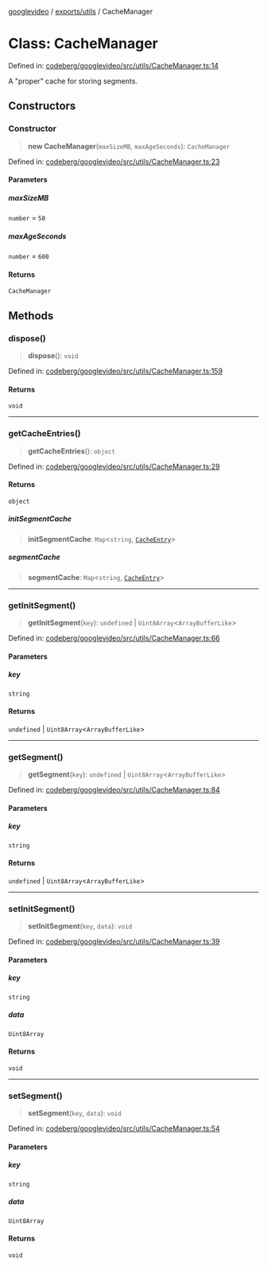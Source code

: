 [googlevideo](../../../README.md) / [exports/utils](../README.md) / CacheManager

# Class: CacheManager

Defined in: [codeberg/googlevideo/src/utils/CacheManager.ts:14](https://github.com/LuanRT/googlevideo/blob/19854137cadaf49fd755394883dfd7fe5fdaba20/src/utils/CacheManager.ts#L14)

A "proper" cache for storing segments.

## Constructors

### Constructor

> **new CacheManager**(`maxSizeMB`, `maxAgeSeconds`): `CacheManager`

Defined in: [codeberg/googlevideo/src/utils/CacheManager.ts:23](https://github.com/LuanRT/googlevideo/blob/19854137cadaf49fd755394883dfd7fe5fdaba20/src/utils/CacheManager.ts#L23)

#### Parameters

##### maxSizeMB

`number` = `50`

##### maxAgeSeconds

`number` = `600`

#### Returns

`CacheManager`

## Methods

### dispose()

> **dispose**(): `void`

Defined in: [codeberg/googlevideo/src/utils/CacheManager.ts:159](https://github.com/LuanRT/googlevideo/blob/19854137cadaf49fd755394883dfd7fe5fdaba20/src/utils/CacheManager.ts#L159)

#### Returns

`void`

***

### getCacheEntries()

> **getCacheEntries**(): `object`

Defined in: [codeberg/googlevideo/src/utils/CacheManager.ts:29](https://github.com/LuanRT/googlevideo/blob/19854137cadaf49fd755394883dfd7fe5fdaba20/src/utils/CacheManager.ts#L29)

#### Returns

`object`

##### initSegmentCache

> **initSegmentCache**: `Map`\<`string`, [`CacheEntry`](../interfaces/CacheEntry.md)\>

##### segmentCache

> **segmentCache**: `Map`\<`string`, [`CacheEntry`](../interfaces/CacheEntry.md)\>

***

### getInitSegment()

> **getInitSegment**(`key`): `undefined` \| `Uint8Array`\<`ArrayBufferLike`\>

Defined in: [codeberg/googlevideo/src/utils/CacheManager.ts:66](https://github.com/LuanRT/googlevideo/blob/19854137cadaf49fd755394883dfd7fe5fdaba20/src/utils/CacheManager.ts#L66)

#### Parameters

##### key

`string`

#### Returns

`undefined` \| `Uint8Array`\<`ArrayBufferLike`\>

***

### getSegment()

> **getSegment**(`key`): `undefined` \| `Uint8Array`\<`ArrayBufferLike`\>

Defined in: [codeberg/googlevideo/src/utils/CacheManager.ts:84](https://github.com/LuanRT/googlevideo/blob/19854137cadaf49fd755394883dfd7fe5fdaba20/src/utils/CacheManager.ts#L84)

#### Parameters

##### key

`string`

#### Returns

`undefined` \| `Uint8Array`\<`ArrayBufferLike`\>

***

### setInitSegment()

> **setInitSegment**(`key`, `data`): `void`

Defined in: [codeberg/googlevideo/src/utils/CacheManager.ts:39](https://github.com/LuanRT/googlevideo/blob/19854137cadaf49fd755394883dfd7fe5fdaba20/src/utils/CacheManager.ts#L39)

#### Parameters

##### key

`string`

##### data

`Uint8Array`

#### Returns

`void`

***

### setSegment()

> **setSegment**(`key`, `data`): `void`

Defined in: [codeberg/googlevideo/src/utils/CacheManager.ts:54](https://github.com/LuanRT/googlevideo/blob/19854137cadaf49fd755394883dfd7fe5fdaba20/src/utils/CacheManager.ts#L54)

#### Parameters

##### key

`string`

##### data

`Uint8Array`

#### Returns

`void`
